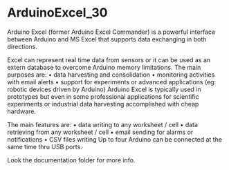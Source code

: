 # ArduinoExcel_30
 
Arduino Excel (former Arduino Excel Commander) is a powerful interface between Arduino and MS Excel that supports data exchanging in both directions.

Excel can represent real time data from sensors or it can be used as an extern database to overcome Arduino memory limitations. The main purposes are:
•	data harvesting and consolidation
•	monitoring activities with email alerts
•	support for experiments or advanced applications (eg: robotic devices driven by Arduino)
Arduino Excel is typically used in prototypes but even in some professional applications for scientific experiments or industrial data harvesting accomplished with cheap hardware.

The main features are:
•	data writing to any worksheet / cell
•	data retrieving from any worksheet / cell
•	email sending for alarms or notifications
•	CSV files writing
Up to four Arduino can be connected at the same time thru USB ports.

Look the documentation folder for more info.

